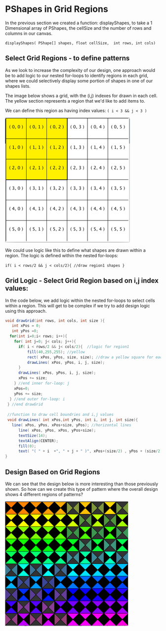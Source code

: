 # PShapes in Grid Regions

In the previous section we created a function: displayShapes, to take a 1 Dimensional array of PShapes, the cellSize and the number of rows and columns in our canvas.

```text
displayShapes( PShape[] shapes, float cellSize,  int rows, int cols)
```

## Select Grid Regions - to define patterns

As we look to increase the complexity of our design, one approach would be to add logic to our nested for-loops to identify regions in each grid, where we could selectively display some portion of shapes in one of our shapes lists.

The image below shows a grid, with the \(i,j\) indexes for drawn in each cell. The yellow section represents a region that we'd like to add items to.

We can define this region as having index values: `( i < 3 && j < 3 )`

![](../.gitbook/assets/screenshot-2017-09-21-14.00.02.png)

We could use logic like this to define what shapes are drawn within a region. The logic is defined within the nested for-loops:

`if( i < rows/2 && j < cols/2){ //draw region1 shapes }`

## Grid Logic - Select Grid Region based on i,j index values:

In the code below, we add logic within the nested for-loops to select cells within a region. This will get to be complex if we try to add design logic using this approach.

```java
void drawGrid(int rows, int cols, int size ){
   int xPos = 0;
   int yPos =0;
  for(int i=0;i< rows; i++){
    for( int j=0; j< cols; j++){
      if( i < rows/2 && j< cols/2){  //logic for region1
          fill(40,255,255); //yellow
          rect( xPos, yPos, size, size); //draw a yellow square for each cell in  region1
          drawLines( xPos, yPos, i, j, size);
      }
      drawLines( xPos, yPos, i, j, size);
      xPos += size;
    } //end inner for-loop: j
    xPos=0;
    yPos += size;
  } //end outer for-loop: i
 } //end drawGrid

 //function to draw cell boundries and i,j values
 void drawLines( int xPos,int yPos, int i, int j, int size){
   line( xPos, yPos, xPos+size, yPos); //horizontal lines
      line( xPos, yPos, xPos, yPos+size);
      textSize(14);
      textAlign(CENTER);
      fill(0);
      text( "( " + i  +", " + j + " )", xPos+(size/2) , yPos + (size/2));
}
```

## Design Based on Grid Regions

We can see that the design below is more interesting than those previously shown. So how can we create this type of pattern where the overall design shows 4 different regions of patterns?

![](../.gitbook/assets/screenshot-2017-09-22-14.51.04.png)

